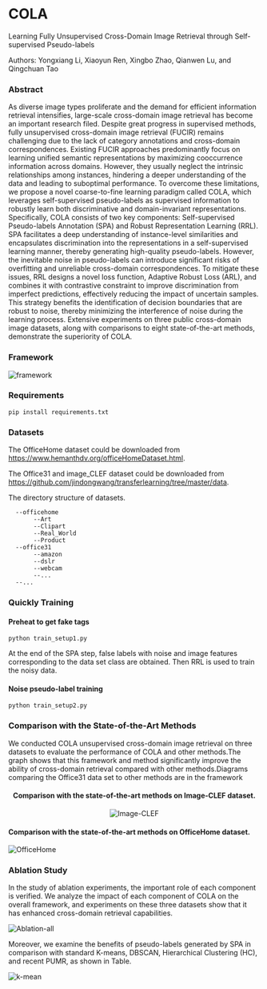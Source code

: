 # COLA
Learning Fully Unsupervised Cross-Domain Image Retrieval through Self-supervised Pseudo-labels

Authors: Yongxiang Li, Xiaoyun Ren, Xingbo Zhao, Qianwen Lu, and Qingchuan Tao

### Abstract
As diverse image types proliferate and the demand for efficient information retrieval intensifies, large-scale cross-domain image retrieval has become an important research filed. Despite great progress in supervised methods, fully unsupervised
cross-domain image retrieval (FUCIR) remains challenging due to the lack of category annotations and cross-domain correspondences. Existing FUCIR approaches predominantly focus
on learning unified semantic representations by maximizing cooccurrence information across domains. However, they usually neglect the intrinsic relationships among instances, hindering a deeper understanding of the data and leading to suboptimal
performance. To overcome these limitations, we propose a novel coarse-to-fine learning paradigm called COLA, which leverages
self-supervised pseudo-labels as supervised information to robustly learn both discriminative and domain-invariant representations. Specifically, COLA consists of two key components: Self-supervised Pseudo-labels Annotation (SPA) and Robust Representation Learning (RRL). SPA facilitates a deep understanding
of instance-level similarities and encapsulates discrimination into
the representations in a self-supervised learning manner, thereby
generating high-quality pseudo-labels. However, the inevitable
noise in pseudo-labels can introduce significant risks of overfitting
and unreliable cross-domain correspondences. To mitigate these
issues, RRL designs a novel loss function, Adaptive Robust Loss
(ARL), and combines it with contrastive constraint to improve
discrimination from imperfect predictions, effectively reducing
the impact of uncertain samples. This strategy benefits the
identification of decision boundaries that are robust to noise,
thereby minimizing the interference of noise during the learning
process. Extensive experiments on three public cross-domain
image datasets, along with comparisons to eight state-of-the-art
methods, demonstrate the superiority of COLA.

### Framework

![framework](https://github.com/user-attachments/assets/18b135db-6b5b-438f-ab19-4a50e5fc902a)


### Requirements
```
pip install requirements.txt
``` 

### Datasets
The OfficeHome dataset could be downloaded from https://www.hemanthdv.org/officeHomeDataset.html.

The Office31 and image_CLEF dataset could be downloaded from https://github.com/jindongwang/transferlearning/tree/master/data.

The directory structure of datasets.

```
  --officehome
       --Art
       --Clipart
       --Real_World
       --Product
  --office31
       --amazon
       --dslr
       --webcam
       --...
  --...
```
### Quickly Training

#### Preheat to get fake tags
```
python train_setup1.py
```
At the end of the SPA step, false labels with noise and image features corresponding to the data set class are obtained.
Then RRL is used to train the noisy data.
#### Noise pseudo-label training
```
python train_setup2.py
```

### Comparison with the State-of-the-Art Methods
We conducted COLA unsupervised cross-domain image retrieval on three datasets to evaluate the performance of COLA and other methods.The graph shows that this framework and method significantly improve the ability of cross-domain retrieval compared with other methods.Diagrams comparing the Office31 data set to other methods are in the framework

<div align=center>
  
#### Comparison with the state-of-the-art methods on Image-CLEF dataset.
![Image-CLEF](https://github.com/user-attachments/assets/d48607a7-7c73-4226-b342-4f77950ca717)

</div>

#### Comparison with the state-of-the-art methods on OfficeHome dataset.
![OfficeHome](https://github.com/user-attachments/assets/639cac22-3fb3-402d-a5e8-9bd5c71f09c8)



### Ablation Study
In the study of ablation experiments, the important role of each component is verified. We analyze the impact of each component of COLA on the overall framework, 
and experiments on these three datasets show that it has enhanced cross-domain retrieval capabilities.

![Ablation-all](https://github.com/user-attachments/assets/75d3cda0-0ff4-4f47-9777-00c95bb6d715)


Moreover, we examine the benefits of pseudo-labels generated by SPA in comparison with standard K-means, DBSCAN,
Hierarchical Clustering (HC), and recent PUMR, as shown in Table.

![k-mean](https://github.com/user-attachments/assets/22acfba3-a2fc-49f7-9f2a-b85fe6d4c178)




